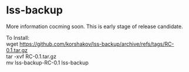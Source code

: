 # lss-backup

More information cocming soon. This is early stage of release candidate.

To Install:<br>
wget https://github.com/korshakov/lss-backup/archive/refs/tags/RC-0.1.tar.gz<br>
tar -xvf RC-0.1.tar.gz<br>
mv lss-backup-RC-0.1 lss-backup
